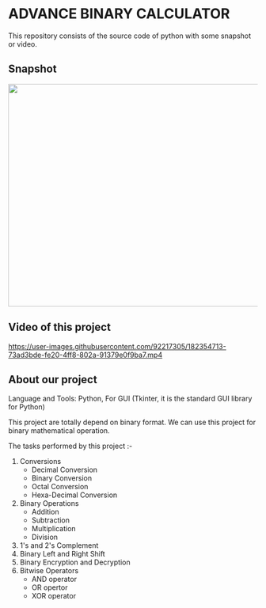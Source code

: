 # ADVANCE BINARY CALCULATOR

This repository consists of the source code of python with some snapshot or video.

<!--- ## How it is done?
So basically, when I was in the 2nd semester there was a subject called **DIGITAL ELECTRONICS**. In this subject, there is a lot of mathematical calculations in binary format. At that time I and my friends were facing very problems. As we all know our 2nd sem was gone in online because of COVID-19. So our college faculty just teach all students then he gives assignment question for practice. When we are done with the assignment. I thought I want to cross my answers with my friends. But at the time of discussion everyone's answers come differently. So in online classes, we do have not enough time for discussion. For this, our doubts were not clear correctly. 
So my friend said we are making a BINARY CALCULATOR for solving this problem. At the time of making this calculator project, we both are facing so many problems we both are giving our 100% for this project. When we get stuck in problems to resolve the problem we are using so many resources to solve the problem.

In the end, I and my friend Prince Singh finally did this project. --->

## Snapshot

<img src="https://user-images.githubusercontent.com/92217305/182356044-f4b0a02c-207e-40eb-bb1c-f0638b80220b.png" width="800" height="450" />

## Video of this project


https://user-images.githubusercontent.com/92217305/182354713-73ad3bde-fe20-4ff8-802a-91379e0f9ba7.mp4

## About our project

Language and Tools: Python, For GUI (Tkinter, it is the standard GUI library for Python)

This project are totally depend on binary format. We can use this project for binary mathematical operation.

The tasks performed by this project :- 
1. Conversions
     - Decimal Conversion
     - Binary Conversion
     - Octal Conversion
     - Hexa-Decimal Conversion
2. Binary Operations
     - Addition
     - Subtraction
     - Multiplication
     - Division   
3. 1's and 2's Complement
4. Binary Left and Right Shift
5. Binary Encryption and Decryption
6. Bitwise Operators
     - AND operator
     - OR opertor
     - XOR operator

